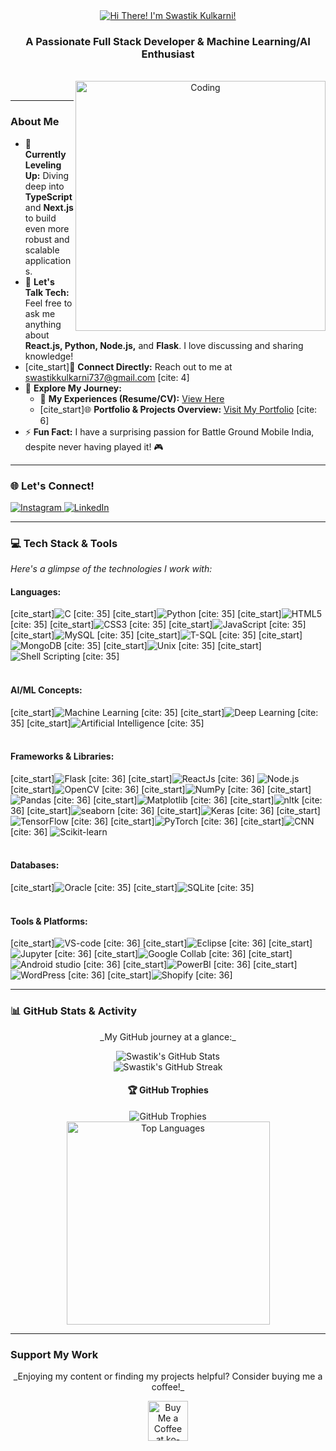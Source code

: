 <div align="center">
  <a href="https://github.com/swastik3616">
    <img src="https://readme-typing-svg.herokuapp.com/?font=Righteous&size=35&center=true&vCenter=true&width=500&height=70&duration=4000&lines=Hi+There!+👋;+I'm+Swastik+Kulkarni!;" alt="Hi There! I'm Swastik Kulkarni!" />
  </a>
  <h3 align="center">A Passionate Full Stack Developer & Machine Learning/AI Enthusiast</h3>
  <br>
  <img align="right" alt="Coding" width="400" src="https://media.tenor.com/rePDfDWO3XoAAAAd/hacking.gif">
</div>

<br>

---

### About Me

-   🌱 **Currently Leveling Up:** Diving deep into **TypeScript** and **Next.js** to build even more robust and scalable applications.
-   💬 **Let's Talk Tech:** Feel free to ask me anything about **React.js, Python, Node.js,** and **Flask**. I love discussing and sharing knowledge!
-   [cite_start]📧 **Connect Directly:** Reach out to me at [swastikkulkarni737@gmail.com](mailto:swastikkulkarni737@gmail.com) [cite: 4]
-   🔗 **Explore My Journey:**
    -   📄 **My Experiences (Resume/CV):** [View Here](https://drive.google.com/file/d/1sjIAwoENQijbh4AtYn801x5kQR1OoE8l/view?usp=sharing)
    -   [cite_start]🌐 **Portfolio & Projects Overview:** [Visit My Portfolio](https://swastik3616.github.io/Portfolio/) [cite: 6]
-   ⚡ **Fun Fact:** I have a surprising passion for Battle Ground Mobile India, despite never having played it! 🎮

---

### 🌐 Let's Connect!

<p align="left">
  <a href="https://instagram.com/swastik3616" target="_blank">
    <img src="https://img.shields.io/badge/Instagram-%23E4405F.svg?logo=Instagram&logoColor=white&style=for-the-badge" alt="Instagram">
  </a>
  <a href="https://www.linkedin.com/in/swastik-kulkarni-45b071247" target="_blank">
    <img src="https://img.shields.io/badge/LinkedIn-%230077B5.svg?logo=linkedin&logoColor=white&style=for-the-badge" alt="LinkedIn">
  </a>
</p>

---

### 💻 Tech Stack & Tools

_Here's a glimpse of the technologies I work with:_

<p align="center">
  <h4>Languages:</h4>
  [cite_start]<img src="https://img.shields.io/badge/C-%2300599C.svg?style=for-the-badge&logo=c&logoColor=white" alt="C"/> [cite: 35]
  [cite_start]<img src="https://img.shields.io/badge/Python-3670A0?style=for-the-badge&logo=python&logoColor=ffdd54" alt="Python"/> [cite: 35]
  [cite_start]<img src="https://img.shields.io/badge/HTML5-%23E34F26.svg?style=for-the-badge&logo=html5&logoColor=white" alt="HTML5"/> [cite: 35]
  [cite_start]<img src="https://img.shields.io/badge/CSS3-%231572B6.svg?style=for-the-badge&logo=css3&logoColor=white" alt="CSS3"/> [cite: 35]
  [cite_start]<img src="https://img.shields.io/badge/JavaScript-%23323330.svg?style=for-the-badge&logo=javascript&logoColor=%23F7DF1E" alt="JavaScript"/> [cite: 35]
  [cite_start]<img src="https://img.shields.io/badge/MySQL-%2300000f.svg?style=for-the-badge&logo=mysql&logoColor=white" alt="MySQL"/> [cite: 35]
  [cite_start]<img src="https://img.shields.io/badge/T--SQL-CC2927?style=for-the-badge&logo=microsoft-sql-server&logoColor=white" alt="T-SQL"/> [cite: 35]
  [cite_start]<img src="https://img.shields.io/badge/MongoDB-%234EA94B.svg?style=for-the-badge&logo=mongodb&logoColor=white" alt="MongoDB"/> [cite: 35]
  [cite_start]<img src="https://img.shields.io/badge/Unix-%23EFD255.svg?style=for-the-badge&logo=unix&logoColor=black" alt="Unix"/> [cite: 35]
  [cite_start]<img src="https://img.shields.io/badge/Shell_Scripting-%23121011.svg?style=for-the-badge&logo=gnu-bash&logoColor=white" alt="Shell Scripting"/> [cite: 35]
  <br><br>

  <h4>AI/ML Concepts:</h4>
  [cite_start]<img src="https://img.shields.io/badge/Machine_Learning-%23FF9900.svg?style=for-the-badge&logo=tensorflow&logoColor=white" alt="Machine Learning"/> [cite: 35]
  [cite_start]<img src="https://img.shields.io/badge/Deep_Learning-%23FF9900.svg?style=for-the-badge&logo=tensorflow&logoColor=white" alt="Deep Learning"/> [cite: 35]
  [cite_start]<img src="https://img.shields.io/badge/Artificial_Intelligence-%23FF9900.svg?style=for-the-badge&logo=tensorflow&logoColor=white" alt="Artificial Intelligence"/> [cite: 35]
  <br><br>

  <h4>Frameworks & Libraries:</h4>
  [cite_start]<img src="https://img.shields.io/badge/Flask-%23000.svg?style=for-the-badge&logo=flask&logoColor=white" alt="Flask"/> [cite: 36]
  [cite_start]<img src="https://img.shields.io/badge/React-%2320232a.svg?style=for-the-badge&logo=react&logoColor=%2361DAFB" alt="ReactJs"/> [cite: 36]
  <img src="https://img.shields.io/badge/Node.js-6DA55F?style=for-the-badge&logo=node.js&logoColor=white" alt="Node.js"/>
  [cite_start]<img src="https://img.shields.io/badge/OpenCV-%23white.svg?style=for-the-badge&logo=opencv&logoColor=white" alt="OpenCV"/> [cite: 36]
  [cite_start]<img src="https://img.shields.io/badge/NumPy-%23013243.svg?style=for-the-badge&logo=numpy&logoColor=white" alt="NumPy"/> [cite: 36]
  [cite_start]<img src="https://img.shields.io/badge/Pandas-%23150458.svg?style=for-the-badge&logo=pandas&logoColor=white" alt="Pandas"/> [cite: 36]
  [cite_start]<img src="https://img.shields.io/badge/Matplotlib-%23ffffff.svg?style=for-the-badge&logo=Matplotlib&logoColor=black" alt="Matplotlib"/> [cite: 36]
  [cite_start]<img src="https://img.shields.io/badge/NLTK-306998?style=for-the-badge&logo=nltk&logoColor=white" alt="nltk"/> [cite: 36]
  [cite_start]<img src="https://img.shields.io/badge/Seaborn-46B8B8?style=for-the-badge&logo=seaborn&logoColor=white" alt="seaborn"/> [cite: 36]
  [cite_start]<img src="https://img.shields.io/badge/Keras-%23D00000.svg?style=for-the-badge&logo=Keras&logoColor=white" alt="Keras"/> [cite: 36]
  [cite_start]<img src="https://img.shields.io/badge/TensorFlow-%23FF6F00.svg?style=for-the-badge&logo=TensorFlow&logoColor=white" alt="TensorFlow"/> [cite: 36]
  [cite_start]<img src="https://img.shields.io/badge/PyTorch-%23EE4C2C.svg?style=for-the-badge&logo=PyTorch&logoColor=white" alt="PyTorch"/> [cite: 36]
  [cite_start]<img src="https://img.shields.io/badge/CNN-blueviolet?style=for-the-badge" alt="CNN"/> [cite: 36]
  <img src="https://img.shields.io/badge/scikit--learn-%23F7931E.svg?style=for-the-badge&logo=scikit-learn&logoColor=white" alt="Scikit-learn"/>
  <br><br>

  <h4>Databases:</h4>
  [cite_start]<img src="https://img.shields.io/badge/Oracle-F80000?style=for-the-badge&logo=oracle&logoColor=white" alt="Oracle"/> [cite: 35]
  [cite_start]<img src="https://img.shields.io/badge/SQLite-%2307405e.svg?style=for-the-badge&logo=sqlite&logoColor=white" alt="SQLite"/> [cite: 35]
  <br><br>

  <h4>Tools & Platforms:</h4>
  [cite_start]<img src="https://img.shields.io/badge/VS_Code-%23007ACC.svg?style=for-the-badge&logo=visual-studio-code&logoColor=white" alt="VS-code"/> [cite: 36]
  [cite_start]<img src="https://img.shields.io/badge/Eclipse-%232C2255.svg?style=for-the-badge&logo=eclipse&logoColor=white" alt="Eclipse"/> [cite: 36]
  [cite_start]<img src="https://img.shields.io/badge/Jupyter-%23F37626.svg?style=for-the-badge&logo=jupyter&logoColor=white" alt="Jupyter"/> [cite: 36]
  [cite_start]<img src="https://img.shields.io/badge/Google_Colab-F9AB00?style=for-the-badge&logo=googlecolab&logoColor=white" alt="Google Collab"/> [cite: 36]
  [cite_start]<img src="https://img.shields.io/badge/Android_Studio-%233DDC84.svg?style=for-the-badge&logo=android-studio&logoColor=white" alt="Android studio"/> [cite: 36]
  [cite_start]<img src="https://img.shields.io/badge/PowerBI-F2C811?style=for-the-badge&logo=Power%20BI&logoColor=black" alt="PowerBI"/> [cite: 36]
  [cite_start]<img src="https://img.shields.io/badge/WordPress-%23148FBD.svg?style=for-the-badge&logo=wordpress&logoColor=white" alt="WordPress"/> [cite: 36]
  [cite_start]<img src="https://img.shields.io/badge/Shopify-%235C8A8C.svg?style=for-the-badge&logo=shopify&logoColor=white" alt="Shopify"/> [cite: 36]
</p>

---

### 📊 GitHub Stats & Activity

<div align="center">
  <p>_My GitHub journey at a glance:_</p>
  <img src="https://github-readme-stats.vercel.app/api?username=swastik3616&theme=blue-green&hide_border=false&include_all_commits=false&count_private=true" alt="Swastik's GitHub Stats"/>
  <br/>
  <img src="https://github-readme-streak-stats.herokuapp.com/?user=swastik3616&theme=blue-green&hide_border=false" alt="Swastik's GitHub Streak"/>
  <br/>

  #### 🏆 GitHub Trophies
  <img src="https://github-profile-trophy.vercel.app/?username=swastik3616&theme=nord&no-frame=false&no-bg=false&margin-w=4" alt="GitHub Trophies"/>

  <br>

  <img width=325 align="center" src="https://github-readme-stats-salesp07.vercel.app/api/top-langs/?username=swastik3616&hide=HTML&langs_count=8&layout=compact&theme=react&border_radius=10&size_weight=0.5&count_weight=0.5&exclude_repo=github-readme-stats" alt="Top Languages"/>
</div>

---

### Support My Work

<div align="center">
  <p>_Enjoying my content or finding my projects helpful? Consider buying me a coffee!_</p>
  <a href='https://ko-fi.com/V7V4RAK9C' target='_blank'>
    <img height='64' style='border:0px;height:64px;' src='https://storage.ko-fi.com/cdn/kofi1.png?v=3' border='0' alt='Buy Me a Coffee at ko-fi.com' />
  </a>
</div>

<br/>
